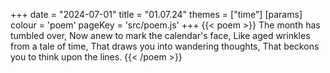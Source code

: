 +++
date = "2024-07-01"
title = "01.07.24"
themes = ["time"]
[params]
  colour = 'poem'
  pageKey = 'src/poem.js'
+++
{{< poem >}}
The month has tumbled over,
Now anew to mark the calendar's face,
Like aged wrinkles from a tale of time,
That draws you into wandering thoughts,
That beckons you to think upon the lines.
{{< /poem >}}